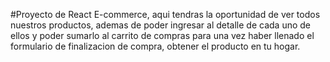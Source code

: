 #Proyecto de React
E-commerce, aqui tendras la oportunidad de ver todos nuestros productos, ademas de poder ingresar al detalle de cada uno de ellos y poder sumarlo al carrito de compras para una vez haber llenado el formulario de finalizacion de compra, obtener el producto en tu hogar.
